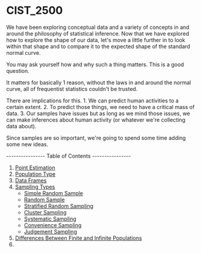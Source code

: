 # CIST_2500
We have been exploring conceptual data and a variety of concepts in and around the philosophy of statistical inference. Now that we have explored how to explore the shape of our data, let's move a little further in to look within that shape and to compare it to the expected shape of the standard normal curve. 

You may ask yourself how and why such a thing matters. This is a good question.

It matters for basically 1 reason, without the laws in and around the normal curve, all of frequentist statistics couldn't be trusted. 

There are implications for this. 1. We can predict human activities to a certain extent. 2. To predict those things, we need to have a critical mass of data. 3. Our samples have issues but as long as we mind those issues, we can make inferences about human activity (or whatever we're collecting data about).

Since samples are so important, we're going to spend some time adding some new ideas. 

---------------- Table of Contents ---------------- 

1. [Point Estimation]()
1. [Population Type]()
1. [Data Frames]()
1. [Sampling Types]()
	* [Simple Random Sample]()
	* [Random Sample]()
	* [Stratified Random Sampling]()
	* [Cluster Sampling]()
	* [Systematic Sampling]()
	* [Convenience Sampling]()
	* [Judgement Sampling]()
1. [Differences Between Finite and Infinite Populations]()
1. []()